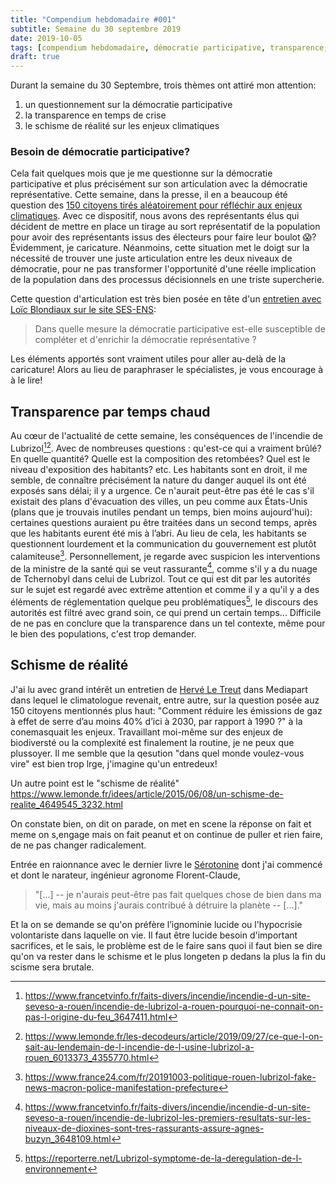 ```yaml
---
title: "Compendium hebdomadaire #001"
subtitle: Semaine du 30 septembre 2019
date: 2019-10-05
tags: [compendium hebdomadaire, démocratie participative, transparence, schisme de réalité]
draft: true
---
```



Durant la semaine du 30 Septembre, trois thèmes ont attiré mon attention:

1. un questionnement sur la démocratie participative
2. la transparence en temps de crise
3. le schisme de réalité sur les enjeux climatiques


### Besoin de démocratie participative?

Cela fait quelques mois que je me questionne sur la démocratie participative et
plus précisément sur son articulation avec la démocratie représentative. Cette
semaine, dans la presse, il en a beaucoup été question des [150 citoyens tirés
aléatoirement pour réfléchir aux enjeux
climatiques](https://www.gouvernement.fr/convention-citoyenne-pour-le-climat-les-150-citoyens-tires-au-sort-debutent-leurs-travaux).
Avec ce dispositif, nous avons des représentants élus qui décident de mettre en
place un tirage au sort représentatif de la population pour avoir des
représentants issus des électeurs pour faire leur boulot :scream:? Évidemment,
je caricature. Néanmoins, cette situation met le doigt sur la nécessité de
trouver une juste articulation entre les deux niveaux de démocratie, pour ne pas
transformer l'opportunité d'une réelle implication de la population dans des
processus décisionnels en une triste supercherie.

Cette question d'articulation est très bien posée en tête d'un [entretien avec
Loïc Blondiaux sur le site
SES-ENS](http://ses.ens-lyon.fr/articles/la-democratie-participative-entretien-avec-loic-blondiaux):

> Dans quelle mesure la démocratie participative est-elle susceptible de compléter et d'enrichir la démocratie représentative ?

Les éléments apportés sont vraiment utiles pour aller au-delà de la caricature! Alors au lieu de paraphraser le spécialistes, je vous encourage à à le lire!




## Transparence par temps chaud

Au cœur de l'actualité de cette semaine, les conséquences de l'incendie de
Lubrizol[^finfo][^lemonde]. Avec de nombreuses questions : qu'est-ce qui a
vraiment brûlé? En quelle quantité? Quelle est la composition des retombées?
Quel est le niveau d'exposition des habitants? etc. Les habitants sont en droit,
il me semble, de connaître précisément la nature du danger auquel ils ont été
exposés sans délai; il y a urgence. Ce n'aurait peut-être pas été le cas s'il
existait des plans d'évacuation des villes, un peu comme aux États-Unis (plans
que je trouvais inutiles pendant un temps, bien moins aujourd'hui): certaines
questions auraient pu être traitées dans un second temps, après que les
habitants eurent été mis à l’abri. Au lieu de cela, les habitants se
questionnent lourdement et la communication du gouvernement est plutôt
calamiteuse[^f24]. Personnellement, je regarde avec suspicion les interventions
de la ministre de la santé qui se veut rassurante[^finfo2], comme s'il y a du
nuage de Tchernobyl dans celui de Lubrizol. Tout ce qui est dit par les
autorités sur le sujet est regardé avec extrême attention et comme il y a qu'il
y a des éléments de réglementation quelque peu problématiques[^repot], le
discours des autorités est filtré avec grand soin, ce qui prend un certain
temps... Difficile de ne pas en conclure que la transparence dans un tel
contexte, même pour le bien des populations, c'est trop demander.



[^finfo]: https://www.francetvinfo.fr/faits-divers/incendie/incendie-d-un-site-seveso-a-rouen/incendie-de-lubrizol-a-rouen-pourquoi-ne-connait-on-pas-l-origine-du-feu_3647411.html
[^lemonde]: https://www.lemonde.fr/les-decodeurs/article/2019/09/27/ce-que-l-on-sait-au-lendemain-de-l-incendie-de-l-usine-lubrizol-a-rouen_6013373_4355770.html
[^finfo2]: https://www.francetvinfo.fr/faits-divers/incendie/incendie-d-un-site-seveso-a-rouen/incendie-de-lubrizol-les-premiers-resultats-sur-les-niveaux-de-dioxines-sont-tres-rassurants-assure-agnes-buzyn_3648109.html
[^repot]: https://reporterre.net/Lubrizol-symptome-de-la-deregulation-de-l-environnement
[^f24]: https://www.france24.com/fr/20191003-politique-rouen-lubrizol-fake-news-macron-police-manifestation-prefecture



## Schisme de réalité

J'ai lu avec grand intérêt un entretien de [Hervé Le Treut](https://fr.wikipedia.org/wiki/Herv%C3%A9_Le_Treut) dans Mediapart dans lequel le climatologue revenait, entre autre, sur la question posée auz 150 citoyens mentionnés plus haut: "Comment réduire les émissions de gaz à effet de serre d’au moins 40% d’ici à 2030, par rapport à 1990 ?" à la conemasquait les enjeux. Travaillant moi-même sur des enjeux de biodiversté ou la complexité est finalement la routine, je ne peux que plussoyer. Il me semble que la qesution "dans quel monde voulez-vous vire" est bien trop lrge, j'imagine qu'un entredeux!

Un autre point est le "schisme de réalité"
https://www.lemonde.fr/idees/article/2015/06/08/un-schisme-de-realite_4649545_3232.html

On constate bien, on dit on parade, on met en scene la réponse on fait et meme on s,engage mais on fait peanut et on continue de puller et rien faire, de ne pas changer radicalement.


Entrée en raionnance avec le  dernier livre le [Sérotonine](https://editions.flammarion.com/Catalogue/hors-collection/litterature-francaise/serotonine) dont j'ai commencé et dont le narateur, ingénieur agronome Florent-Claude,

>  "[...] -- je n'aurais peut-être pas fait quelques chose de bien dans ma vie, mais au moins j'aurais contribué à détruire la planète -- [...]."

Et la on se demande se qu'on préfère l’ignominie lucide ou l'hypocrisie volontariste dans laquelle on vie. Il faut être lucide besoin d'important sacrifices, et le sais, le problème est de le faire sans quoi il faut bien se dire qu'on va rester dans le schisme et le plus longeten p dedans la plus la fin du scisme sera brutale.